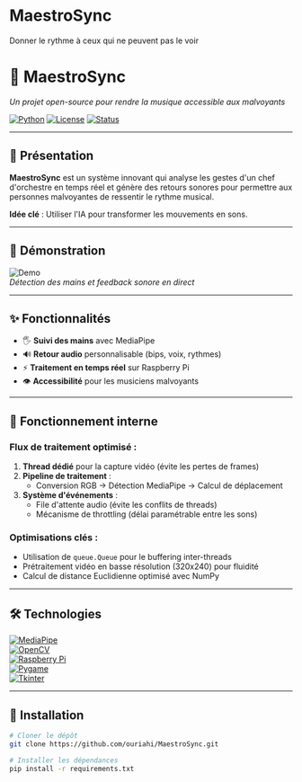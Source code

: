 # MaestroSync
Donner le rythme à ceux qui ne peuvent pas le voir
# 🎵 MaestroSync  
*Un projet open-source pour rendre la musique accessible aux malvoyants*  

[![Python](https://img.shields.io/badge/Python-3.11%2B-blue?logo=python)](https://www.python.org/)
[![License](https://img.shields.io/badge/License-MIT-green)](LICENSE)
[![Status](https://img.shields.io/badge/Status-En%20développement-orange)](https://github.com/yourusername/MaestroSync)

---

## 🌟 **Présentation**  
**MaestroSync** est un système innovant qui analyse les gestes d'un chef d'orchestre en temps réel et génère des retours sonores pour permettre aux personnes malvoyantes de ressentir le rythme musical.  

**Idée clé** : Utiliser l'IA pour transformer les mouvements en sons.  

---

## 🎥 **Démonstration**  
![Demo](demo.gif)  
*Détection des mains et feedback sonore en direct*

---

## ✨ **Fonctionnalités**  
- 🖐️ **Suivi des mains** avec MediaPipe  
- 🔊 **Retour audio** personnalisable (bips, voix, rythmes)  
- ⚡ **Traitement en temps réel** sur Raspberry Pi  
- 👁️ **Accessibilité** pour les musiciens malvoyants  

---

## 🔧 **Fonctionnement interne**

### **Flux de traitement optimisé** :
1. **Thread dédié** pour la capture vidéo (évite les pertes de frames)
2. **Pipeline de traitement** :
   - Conversion RGB → Détection MediaPipe → Calcul de déplacement
3. **Système d'événements** :
   - File d'attente audio (évite les conflits de threads)
   - Mécanisme de throttling (délai paramétrable entre les sons)

### **Optimisations clés** :
- Utilisation de `queue.Queue` pour le buffering inter-threads
- Prétraitement vidéo en basse résolution (320x240) pour fluidité
- Calcul de distance Euclidienne optimisé avec NumPy

---

## 🛠️ **Technologies**  
[![MediaPipe](https://img.shields.io/badge/MediaPipe-FF6F00?logo=mediapipe)](https://mediapipe.dev/)  
[![OpenCV](https://img.shields.io/badge/OpenCV-5C3EE8?logo=opencv)](https://opencv.org/)  
[![Raspberry Pi](https://img.shields.io/badge/Raspberry%20Pi-C51A4A?logo=raspberrypi)](https://www.raspberrypi.org/)  
[![Pygame](https://img.shields.io/badge/Pygame-000000?logo=pygame)](https://www.pygame.org/)  
[![Tkinter](https://img.shields.io/badge/Tkinter-%23075BAB?logo=tkinter)](https://docs.python.org/fr/3.13/library/tkinter.html/)

---

## 🚀 **Installation**  
```bash
# Cloner le dépôt
git clone https://github.com/ouriahi/MaestroSync.git

# Installer les dépendances
pip install -r requirements.txt
```